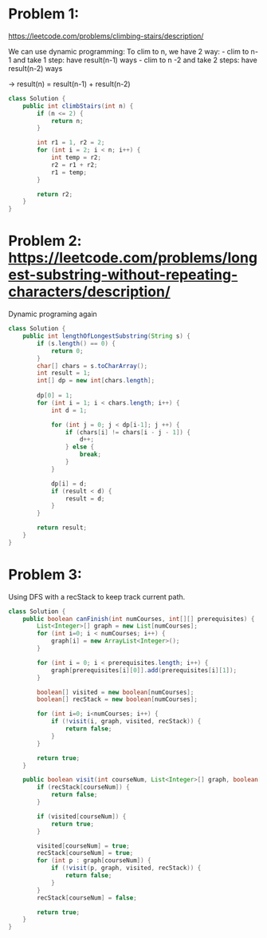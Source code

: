 # Problem 1:
https://leetcode.com/problems/climbing-stairs/description/

We can use dynamic programming:
To clim to n, we have 2 way:
    - clim to n-1 and take 1 step: have result(n-1) ways
    - clim to n -2 and take 2 steps: have result(n-2) ways

-> result(n) = result(n-1) + result(n-2)

```java
class Solution {
    public int climbStairs(int n) {
        if (n <= 2) {
	    	return n;
    	}

        int r1 = 1, r2 = 2;
        for (int i = 2; i < n; i++) {
            int temp = r2;
            r2 = r1 + r2;
            r1 = temp;
        }

        return r2;
    }
}
```


# Problem 2: https://leetcode.com/problems/longest-substring-without-repeating-characters/description/
Dynamic programing again
```java
class Solution {
    public int lengthOfLongestSubstring(String s) {
        if (s.length() == 0) {
            return 0;
        }
        char[] chars = s.toCharArray();
        int result = 1;
        int[] dp = new int[chars.length];
        
        dp[0] = 1;
        for (int i = 1; i < chars.length; i++) {
            int d = 1;

            for (int j = 0; j < dp[i-1]; j ++) {
                if (chars[i] != chars[i - j - 1]) {
                    d++;
                } else {
                    break;
                }
            }

            dp[i] = d;
            if (result < d) {
                result = d;
            }
        }

        return result;
    }
}
```

# Problem 3:

Using DFS with a recStack to keep track current path.

```java
class Solution {
    public boolean canFinish(int numCourses, int[][] prerequisites) {
        List<Integer>[] graph = new List[numCourses];
        for (int i=0; i < numCourses; i++) {
            graph[i] = new ArrayList<Integer>();
        }

        for (int i = 0; i < prerequisites.length; i++) {
            graph[prerequisites[i][0]].add(prerequisites[i][1]);
        }

        boolean[] visited = new boolean[numCourses];
        boolean[] recStack = new boolean[numCourses];

        for (int i=0; i<numCourses; i++) {
            if (!visit(i, graph, visited, recStack)) {
                return false;
            }
        }

        return true;
    }

    public boolean visit(int courseNum, List<Integer>[] graph, boolean[] visited, boolean[] recStack) {
        if (recStack[courseNum]) {
            return false;
        }

        if (visited[courseNum]) {
            return true;
        }

        visited[courseNum] = true;
        recStack[courseNum] = true;
        for (int p : graph[courseNum]) {
            if (!visit(p, graph, visited, recStack)) {
                return false;
            }
        }
        recStack[courseNum] = false;

        return true;
    }
}
```
